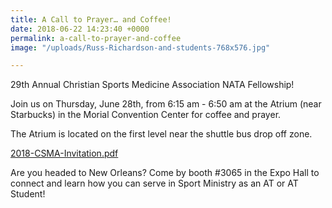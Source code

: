 ```yaml
---
title: A Call to Prayer… and Coffee!
date: 2018-06-22 14:23:40 +0000
permalink: a-call-to-prayer-and-coffee
image: "/uploads/Russ-Richardson-and-students-768x576.jpg"

---
```

29th Annual Christian Sports Medicine Association NATA Fellowship!

Join us on Thursday, June 28th, from 6:15 am - 6:50 am at the Atrium (near Starbucks) in the Morial Convention Center for coffee and prayer.

The Atrium is located on the first level near the shuttle bus drop off zone.

[2018-CSMA-Invitation.pdf](http://aiasportsperformance.org/wp-content/uploads/2018/06/2018-CSMA-Invitation.pdf "Click here for an Invitation!")

Are you headed to New Orleans? Come by booth #3065 in the Expo Hall to connect and learn how you can serve in Sport Ministry as an AT or AT Student!